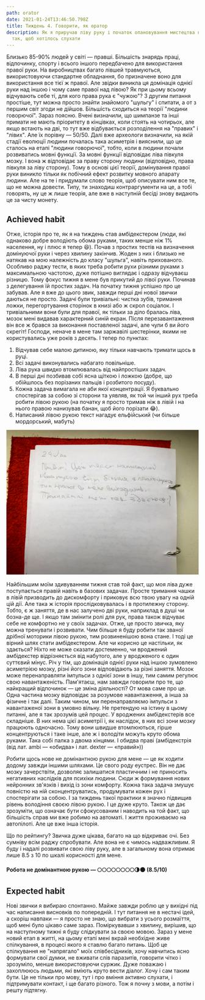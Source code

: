 ```yaml
---
path: orator
date: 2021-01-24T13:46:50.798Z
title: Тиждень 4. Говорити, як оратор
description: Як я приручав ліву руку і початок опановування мистецтва говорити
  так, щоб хотілось слухати
---
```

Близько 85-90% людей у світі — правші. Більшість знарядь праці, відпочинку, спорту і всього іншого передбачено для використання правої руки. На виробництвах багато лівшей травмуються, використовуючи стандартне обладнання, бо призначене воно для використання все тієї ж правої. Але звідки виникла ця домінація однієї руки над іншою і чому саме правої над лівою? Як при цьому всьому відчувають себе ті, для кого права рука є "чужою"? З другим питання простіше, тут можна просто знайти знайомого "шульгу" і спитати, а от з першим світ згоди не дійшов. Більшість сходиться на теорії "людини говорючої". Зараз поясню. Вчені визначили, що шимпанзе та інші примати не мають пріоритету в кінцівках, коли стоять на чотирьох, але якщо встають на дві, то тут вже відбувається розподілення на "правих" і "лівих". Але їх порівну — 50/50. Далі вже археологи визначили, на якій стадії еволюції людини почалась така асиметрія і вияснили, що це сталось на етапі "людини говорючої", тобто, коли в людини почали розвиватись мовні функції. За мовні функції відповідає ліва півкуля мозку. І вона ж відповідає за праву сторону людини (відповідно, права півкуля за ліву сторону). Тому в основі цієї теорії, домінування правої руки виникло тільки як побічний ефект розвитку мовного апарату людини. Але на те і придумали слово теорія, щоб описувати ним все те, що не можна довести. Типу, ти знаходиш контраргументи на це, а тобі говорять, ну це ж лише теорія, але вже в наступній бесіді знову видають це за чисту монету.

## Achieved habit

Отже, історія про те, як я на тиждень став амбідекстером (люди, які однаково добре володіють обома руками, таких менше ніж 1% населення, ну і плюс я тепер 😆). Почав з простих тестів на визначення домінуючої руки і через хвилину закінчив. Жоден з них і близько не натякав на мою належність до класу "шульга", навіть прихованого. Особливо раджу тести, в яких треба робити рухи різними руками з максимальною частотою, дуже потішно виглядає і одразу відчуваєш різницю. Тому фокус тижня в мене був прикутий до лівої руки. Починав з делегування їй простих задач. На початку тижня успішно про це забував. Але я вже до цього звик, завжди перші дні нової звички даються не просто. Задачі були тривіальні: чистка зубів, тримання ложки, перегортування сторінок в книзі або ж скрол соціалок. І тривіальними вони були для правої, як тільки за діло бралась ліва, мозок мені видавав характерний синій екран. Після перезавантаження він все ж брався за виконання поставленої задачі, але чули б ви його скрегіт! Господи, неначе в мене там заржавілі шестерінки, якими не користувались уже років з десять. І тепер по пунктах:

1. Відчував себе малою дитиною, яку тільки навчають тримати щось в руці.
2. Всі задачі виконувались набагато повільніше.
3. Ліва рука швидко втомлювалась від найпростіших задач.
4. В перші дні позбивав собі ясна щіткою і ложкою (добре, що обійшлось без порізаних пальців і розбитого посуду).
5. Кожна задача вимагала не аби якої концентрації. Я буквально спостерігав за собою зі сторони та уявляв, як той чи інший рух треба робити лівою рукою (на початку я просто тримав ніж в лівій і на нього правою нанизував банан, щоб його порізати 😂).
6. Написаний лівою рукою текст нагадує ельфійський (чи більше мордорський, мабуть)

![left hand ](../assets/snapseed-2.jpg "left hand ")

Найбільшим моїм здивуванням тижня став той факт, що моя ліва дуже поступається правій навіть в базових задачах. Просте тримання чашки в лівій призводить до дискомфорту і приковує всю твою увагу на одній цій дії. Але така ж історія прослідковувалась і в протилежну сторону. Тобто, є ж заняття, де в нас залучено дві руки, наприклад в душі чи бозна-де ще. І якщо там змінити ролі для рук, права також відчуває себе не комфортно не у своїх задачах. Отже, це просто звичка, яку можна тренувати і розвивати. Чим більше я буду робити так званої дрібної моторики лівою рукою, тим розвиненішою вона стане. І тоді це вірний шлях стати амбідекстером. Але чи корисно це настільки, як здається? Ніхто не може сказати достеменно, чи вроджений амбідекстер відрізняється від набутого, але у вродженого є один суттєвий мінус. Річ у тім, що домінація однієї руки над іншою зумовлено асиметрією мозку, різні його зони відповідають за різні заняття. Мозок може перенаправляти імпульси з однієї зони в іншу, тим самим регулює свою навантаженість. Пам'ятаєш, нам завжди говорили про те, що найкращий відпочинок — це зміна діяльності? От мова саме про це. Одна частина мозку відповідає за розумове навантаження, а інша за фізичне і так далі. Таким чином, ми перенаправляємо імпульси з навантаженої зони в умовно вільну. Не претендую на істину в цьому питанні, але я так зрозумів цей процес. У вроджених амбідекстерів все складніше. В них нема цієї асиметрії і, як наслідок, в них всі зони мозку працюють одночасно. Тому вони швидше втомлюються, гірше концентруються і таке інше, але ж і володіти можуть круто обома руками. Така собі палка з двома кінцями. І обидва праві (амбідекстрія (від лат. ambi — «обидва» і лат. dexter — «правий»))

Робити щось нове не домінантною рукою для мене — це як ходити додому завжди іншими шляхами. Це свого роду еустрес. Він не дає мозку зачерствіти, дозволяє залишатися пластичним і не приносить негативних наслідків для психіки людини. Сюди ж формування нових нейронних зв'язків і вихід із зони комфорту. Кожна така задача змушує повністю на ній сконцентруватись, продумувати кожен рух і спостерігати за собою. І за тиждень такої практики я значно підвищив рівень володіння своєю лівою рукою. І це дуже круто. Також це дає зрозуміти, що означає бути сфокусованим і наводить на той факт, що більшість справ ми вже робимо на автоматі. І життя проживаємо на автопілоті. Але це вже інша історія.

Що по рейтингу? Звичка дуже цікава, багато на що відкриває очі. Без сумніву всім раджу спробувати. Але вона не є чимось надважливим. Я буду і надалі розвивати свою ліву руку, але в загальному вона отримає лише 8.5 з 10 по шкалі корисності для мене.

#### Робота не домінантною рукою — 🌕🌕🌕🌕🌕🌕🌕🌕🌗🌑 (8.5/10)

## Expected habit

Нові звички я вибираю спонтанно. Майже завжди роблю це у вихідні під час написання висновків по попередній. І тут питання не в нестачі ідей, а скоріш навпаки — я просто не знаю, що вибрати з усього розмаїття, щоб мені було цікаво саме зараз. Поміркувавши з хвилину, вирішив, що на наступному тижні я буду слідкувати за своєю мовою. Зараз у мене новий етап в житті, на цьому етапі мені вкрай необхідне живе спілкування, в процесі якого я ставлю багато питань. Щоб це спілкування не "напрягало" моїх співбесідників, хочу навчитись ясно формувати свої думки, не вживати слів паразитів, говорити чітко і зрозуміло, менше використовуючи суржик. Дуже поважаю і захоплююсь людьми, які вміють круто вести діалог. Хочу і сам таким бути. Це не тільки про мову, тут і про вміння активно слухати, і підтримувати контакт, і ще багато різного. Тож я почну з мови, а потім і решту підтягну.